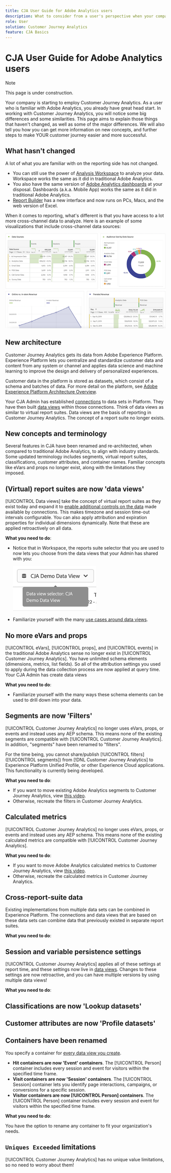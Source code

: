 ```yaml
---
title: CJA User Guide for Adobe Analytics users
description: What to consider from a user's perspective when your company moves data from Adobe Analytics to Customer Journey Analytics
role: User
solution: Customer Journey Analytics
feature: CJA Basics
---
```


# CJA User Guide for Adobe Analytics users

>[!NOTE]
>
>This page is under construction.

Your company is starting to employ Customer Journey Analytics. As a user who is familiar with Adobe Analytics, you already have great head start. In working with Customer Journey Analytics, you will notice some big differences and some similarities. This page aims to explain those things that haven't changed, as well as some of the major differences. We will also tell you how you can get more information on new concepts, and further steps to make YOUR customer journey easier and more successful.

## What hasn't changed

A lot of what you are familiar with on the reporting side has not changed. 

* You can still use the power of [Analysis Workspace](/help/analysis-workspace/home.md) to analyze your data. Workspace works the same as it did in traditional Adobe Analytics.
* You also have the same version of [Adobe Analytics dashboards](/help/mobile-app/home.md) at your disposal. Dashboards (a.k.a. Mobile App) works the same as it did in traditional Adobe Analytics. 
* [Report Builder](/help/report-builder/report-buider-overview.md) has a new interface and now runs on PCs, Macs, and the web version of Excel. 

When it comes to reporting, what's different is that you have access to a lot more cross-channel data to analyze. Here is an example of some visualizations that include cross-channel data sources:

![multi-channel-visualizations](assets/cross-channel.png)

## New architecture

Customer Journey Analytics gets its data from Adobe Experience Platform. Experience Platform lets you centralize and standardize customer data and content from any system or channel and applies data science and machine learning to improve the design and delivery of personalized experiences. 

Customer data in the platform is stored as datasets, which consist of a schema and batches of data. For more detail on the platform, see [Adobe Experience Platform Architecture Overview](https://experienceleague.adobe.com/docs/platform-learn/tutorials/intro-to-platform/basic-architecture.html?lang=en).

Your CJA Admin has established [connections](/help/connections/create-connection.md) to data sets in Platform. They have then built [data views](/help/data-views/data-views.md) within those connections. Think of data views as similar to virtual report suites. Data views are the basis of reporting in Customer Journey Analytics. The concept of a report suite no longer exists.

## New concepts and terminology

Several features in CJA have been renamed and re-architected, when compared to traditional Adobe Analytics, to align with industry standards. Some updated terminology includes segments, virtual report suites, classifications, customer attributes, and container names. Familiar concepts like eVars and props no longer exist, along with the limitations they imposed.

## (Virtual) report suites are now 'data views'

[!UICONTROL Data views] take the concept of virtual report suites as they exist today and expand it to [enable additional controls on the data](/help/data-views/create-dataview.md) made available by connections. This makes timezone and session time-out intervals configurable. You can also apply attribution and expiration properties for individual dimensions dynamically. Note that these are applied retroactively on all data.

**What you need to do**:

* Notice that in Workspace, the reports suite selector that you are used to now lets you choose from the data views that your Admin has shared with you:

   ![data-view-selector](assets/data-views.png)

* Familiarize yourself with the many [use cases around data views](/help/data-views/data-views-usecases.md).

## No more eVars and props

[!UICONTROL eVars], [!UICONTROL props], and [!UICONTROL events] in the traditional Adobe Analytics sense no longer exist in [!UICONTROL Customer Journey Analytics]. You have unlimited schema elements (dimensions, metrics, list fields). So all of the attribution settings you used to apply during the data collection process are now applied at query time. Your CJA Admin has create data views

**What you need to do**:

* Familiarize yourself with the many ways these schema elements can be used to drill down into your data.

## Segments are now 'Filters'

[!UICONTROL Customer Journey Analytics] no longer uses eVars, props, or events and instead uses any AEP schema. This means none of the existing segments are compatible with [!UICONTROL Customer Journey Analytics]. In addition, "segments" have been renamed to "filters".

For the time being, you cannot share/publish [!UICONTROL filters] ([!UICONTROL segments]) from [!DNL Customer Journey Analytics] to Experience Platform Unified Profile, or other Experience Cloud applications. This functionality is currently being developed.

**What you need to do**:

* If you want to move existing Adobe Analytics segments to Customer Journey Analytics, view [this video](https://experienceleague.adobe.com/docs/customer-journey-analytics-learn/tutorials/moving-adobe-analytics-segments-to-customer-journey-analytics.html?lang=en).
* Otherwise, recreate the filters in Customer Journey Analytics.

## Calculated metrics

[!UICONTROL Customer Journey Analytics] no longer uses eVars, props, or events and instead uses any AEP schema. This means none of the existing calculated metrics are compatible with [!UICONTROL Customer Journey Analytics]. 

**What you need to do**:

* If you want to move Adobe Analytics calculated metrics to Customer Journey Analytics, view [this video](https://experienceleague.adobe.com/docs/customer-journey-analytics-learn/tutorials/moving-your-calculated-metrics-from-adobe-analytics-to-customer-journey-analytics.html?lang=en).
* Otherwise, recreate the calculated metrics in Customer Journey Analytics.


## Cross-report-suite data

Existing implementations from multiple data sets can be combined in Experience Platform. The connections and data views that are based on these data sets can combine data that previously existed in separate report suites. 

**What you need to do**:

## Session and variable persistence settings

[!UICONTROL Customer Journey Analytics] applies all of these settings at report time, and these settings now live in [data views](/help/data-views/component-settings/persistence.md). Changes to these settings are now retroactive, and you can have multiple versions by using multiple data views! 

**What you need to do**:

## Classifications are now 'Lookup datasets'



## Customer attributes are now 'Profile datasets'


## Containers have been renamed 

You specify a container for [every data view you create](https://experienceleague.adobe.com/docs/analytics-platform/using/cja-dataviews/create-dataview.html?lang=en#containers). 
* **Hit containers are now 'Event' containers**. The [!UICONTROL Person] container includes every session and event for visitors within the specified time frame. 
* **Visit containers are now 'Session' containers**. The [!UICONTROL Session] container lets you identify page interactions, campaigns, or conversions for a specific session.
* **Visitor containers are now [!UICONTROL Person] containers**. The [!UICONTROL Person] container includes every session and event for visitors within the specified time frame.

**What you need to do**:

You have the option to rename any container to fit your organization's needs.


## `Uniques Exceeded` limitations

[!UICONTROL Customer Journey Analytics] has no unique value limitations, so no need to worry about them!
